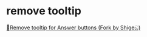 # remove tooltip

[👻Remove tooltip for Answer buttons (Fork by Shigeඞ)](https://ankiweb.net/shared/info/1845966780)
